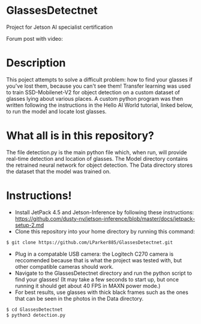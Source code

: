 # GlassesDetectnet
Project for Jetson AI specialist certification

Forum post with video:

# Description
This poject attempts to solve a difficult problem: how to find your glasses if you've lost them, because you can't see them! 
Transfer learning was used to train SSD-Mobilenet-V2 for object detection on a custom dataset of glasses lying about various places. 
A custom python program was then written following the instructions in the Hello AI World tutorial, linked below, to run the model and locate lost glasses. 

# What all is in this repository?
The file detection.py is the main python file which, when run, will provide real-time detection and location of glasses.
The Model directory contains the retrained neural network for object detection. 
The Data directory stores the dataset that the model was trained on. 

# Instructions!
- Install JetPack 4.5 and Jetson-Inference by following these instructions: https://github.com/dusty-nv/jetson-inference/blob/master/docs/jetpack-setup-2.md
- Clone this repository into your home directory by running this command:
``` bash 
$ git clone https://github.com/LParker885/GlassesDetectnet.git
```
- Plug in a compatable USB camera: the Logitech C270 camera is reccomended because that is what the project was tested with, but other compatible cameras should work. 
- Navigate to the GlassesDetectnet directory and run the python script to find your glasses! (It may take a few seconds to start up, but once running it should get about 40 FPS in MAXN power mode.)
- For best results, use glasses with thick black frames such as the ones that can be seen in the photos in the Data directory.  
``` bash
$ cd GlassesDetectnet
$ python3 detection.py
``` 
